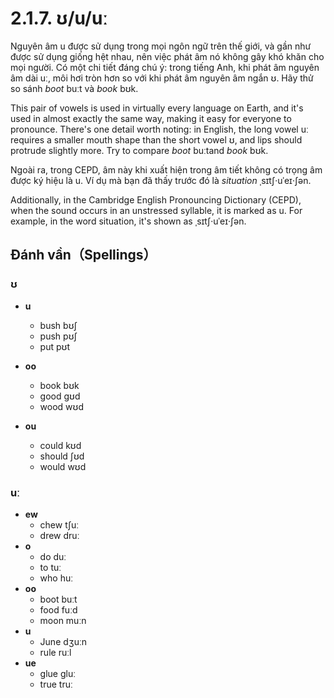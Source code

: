# 2.1.7. <span class="pho">ʊ/u/uː</span>

Nguyên âm <span class="pho">u</span> được sử dụng trong mọi ngôn ngữ trên thế giới, và gần như được sử dụng giống hệt nhau, nên việc phát âm nó không gây khó khăn cho mọi người. Có một chi tiết đáng chú ý: trong tiếng Anh, khi phát âm nguyên âm dài <span class="pho">uː</span>, môi hơi tròn hơn so với khi phát âm nguyên âm ngắn <span class="pho">ʊ</span>. Hãy thử so sánh _boot_ <span class="pho alt">buːt</span><span class="speak-word-inline" data-audio-us-male="/audios/us/boot-us-male.mp3" data-audio-us-female="/audios/us/boot-us-female.mp3"></span> và _book_ <span class="pho alt">bʊk</span><span class="speak-word-inline" data-audio-us-male="/audios/us/book-us-male.mp3" data-audio-us-female="/audios/us/book-us-female.mp3"></span>.

This pair of vowels is used in virtually every language on Earth, and it's used in almost exactly the same way, making it easy for everyone to pronounce. There's one detail worth noting: in English, the long vowel <span class="pho">uː</span> requires a smaller mouth shape than the short vowel <span class="pho">ʊ</span>, and lips should protrude slightly more. Try to compare _boot_ <span class="pho alt">buːt</span><span class="speak-word-inline" data-audio-us-male="/audios/us/boot-us-male.mp3" data-audio-us-female="/audios/us/boot-us-female.mp3"></span>and _book_ <span class="pho alt">bʊk</span><span class="speak-word-inline" data-audio-us-male="/audios/us/book-us-male.mp3" data-audio-us-female="/audios/us/book-us-female.mp3"></span>.

Ngoài ra, trong CEPD, âm này khi xuất hiện trong âm tiết không có trọng âm được ký hiệu là <span class="pho">u</span>. Ví dụ mà bạn đã thấy trước đó là _situation_ <span class="pho alt">ˌsɪtʃ·uˈeɪ·ʃən</span><span class="speak-word-inline" data-audio-us-male="/audios/us/situation-us-male.mp3" data-audio-us-female="/audios/us/situation-us-female.mp3"></span>.

Additionally, in the Cambridge English Pronouncing Dictionary (CEPD), when the sound occurs in an unstressed syllable, it is marked as <span class="pho">u</span>. For example, in the word situation, it's shown as <span class="pho alt">ˌsɪtʃ·uˈeɪ·ʃən</span><span class="speak-word-inline" data-audio-us-male="/audios/us/situation-us-male.mp3" data-audio-us-female="/audios/us/situation-us-female.mp3"></span>.

## Đánh vần（Spellings）

### <span class="pho">ʊ</span>

- **u**
  - bush <span class="pho alt">bʊʃ</span> <span class="speak-word-inline" data-audio-us-male="/audios/us/bush-us-male.mp3" data-audio-us-female="/audios/us/bush-us-female.mp3"></span>
  - push <span class="pho alt">pʊʃ</span> <span class="speak-word-inline" data-audio-us-male="/audios/us/push-us-male.mp3" data-audio-us-female="/audios/us/push-us-female.mp3"></span>
  - put <span class="pho alt">pʊt</span> <span class="speak-word-inline" data-audio-us-male="/audios/us/put-us-male.mp3" data-audio-us-female="/audios/us/put-us-female.mp3"></span>
- **oo**

  - book <span class="pho alt">bʊk</span> <span class="speak-word-inline" data-audio-us-male="/audios/us/book-us-male.mp3" data-audio-us-female="/audios/us/book-us-female.mp3"></span>
  - good <span class="pho alt">ɡʊd</span> <span class="speak-word-inline" data-audio-us-male="/audios/us/good-us-male.mp3" data-audio-us-female="/audios/us/good-us-female.mp3"></span>
  - wood <span class="pho alt">wʊd</span> <span class="speak-word-inline" data-audio-us-male="/audios/us/wood-us-male.mp3" data-audio-us-female="/audios/us/wood-us-female.mp3"></span>

- **ou**
  - could <span class="pho alt">kʊd</span> <span class="speak-word-inline" data-audio-us-male="/audios/us/could-us-male.mp3" data-audio-us-female="/audios/us/could-us-female.mp3"></span>
  - should <span class="pho alt">ʃʊd</span> <span class="speak-word-inline" data-audio-us-male="/audios/us/should-us-male.mp3" data-audio-us-female="/audios/us/should-us-female.mp3"></span>
  - would <span class="pho alt">wʊd</span> <span class="speak-word-inline" data-audio-us-male="/audios/us/would-us-male.mp3" data-audio-us-female="/audios/us/would-us-female.mp3"></span>

### <span class="pho">uː</span>

- **ew**
  - chew <span class="pho alt">tʃuː</span> <span class="speak-word-inline" data-audio-us-male="/audios/us/chew-us-male.mp3" data-audio-us-female="/audios/us/chew-us-female.mp3"></span>
  - drew <span class="pho alt">druː</span> <span class="speak-word-inline" data-audio-us-male="/audios/us/drew-us-male.mp3" data-audio-us-female="/audios/us/drew-us-female.mp3"></span>
- **o**
  - do <span class="pho alt">duː</span> <span class="speak-word-inline" data-audio-us-male="/audios/us/do-us-male.mp3" data-audio-us-female="/audios/us/do-us-female.mp3"></span>
  - to <span class="pho alt">tuː</span> <span class="speak-word-inline" data-audio-us-male="/audios/us/to-us-male.mp3" data-audio-us-female="/audios/us/to-us-female.mp3"></span>
  - who <span class="pho alt">huː</span> <span class="speak-word-inline" data-audio-us-male="/audios/us/who-us-male.mp3" data-audio-us-female="/audios/us/who-us-female.mp3"></span>
- **oo**
  - boot <span class="pho alt">buːt</span> <span class="speak-word-inline" data-audio-us-male="/audios/us/boot-us-male.mp3" data-audio-us-female="/audios/us/boot-us-female.mp3"></span>
  - food <span class="pho alt">fuːd</span> <span class="speak-word-inline" data-audio-us-male="/audios/us/food-us-male.mp3" data-audio-us-female="/audios/us/food-us-female.mp3"></span>
  - moon <span class="pho alt">muːn</span> <span class="speak-word-inline" data-audio-us-male="/audios/us/moon-us-male.mp3" data-audio-us-female="/audios/us/moon-us-female.mp3"></span>
- **u**
  - June <span class="pho alt">dʒuːn</span> <span class="speak-word-inline" data-audio-us-male="/audios/us/June-us-male.mp3" data-audio-us-female="/audios/us/June-us-female.mp3"></span>
  - rule <span class="pho alt">ruːl</span> <span class="speak-word-inline" data-audio-us-male="/audios/us/rule-us-male.mp3" data-audio-us-female="/audios/us/rule-us-female.mp3"></span>
- **ue**
  - glue <span class="pho alt">ɡluː</span> <span class="speak-word-inline" data-audio-us-male="/audios/us/glue-us-male.mp3" data-audio-us-female="/audios/us/glue-us-female.mp3"></span>
  - true <span class="pho alt">truː</span> <span class="speak-word-inline" data-audio-us-male="/audios/us/true-us-male.mp3" data-audio-us-female="/audios/us/true-us-female.mp3"></span>
